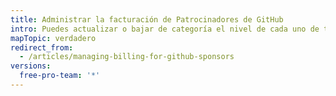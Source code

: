 ```yaml
---
title: Administrar la facturación de Patrocinadores de GitHub
intro: Puedes actualizar o bajar de categoría el nivel de cada uno de tus patrocinadores.
mapTopic: verdadero
redirect_from:
  - /articles/managing-billing-for-github-sponsors
versions:
  free-pro-team: '*'
---
```


